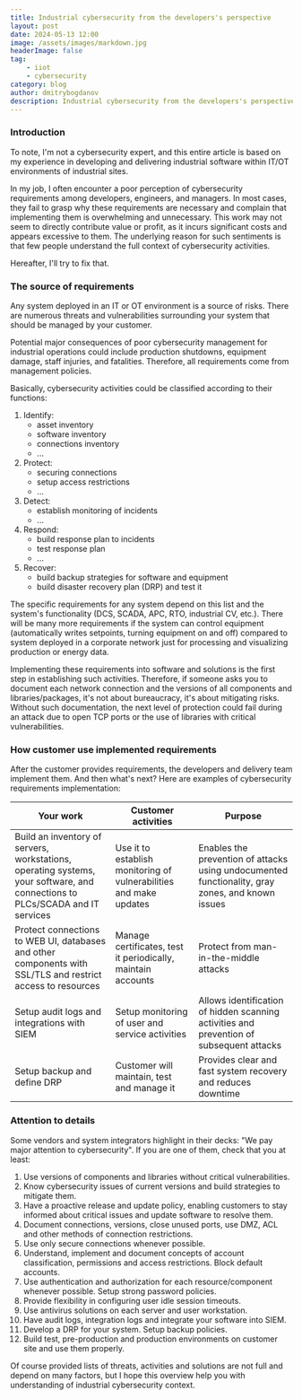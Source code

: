 ```yaml
---
title: Industrial cybersecurity from the developers's perspective
layout: post
date: 2024-05-13 12:00
image: /assets/images/markdown.jpg
headerImage: false
tag:
    - iiot
    - cybersecurity
category: blog
author: dmitrybogdanov
description: Industrial cybersecurity from the developers's perspective
---
```


### Introduction

To note, I'm not a cybersecurity expert, and this entire article is based on my experience in developing and delivering industrial software within IT/OT environments of industrial sites.

In my job, I often encounter a poor perception of cybersecurity requirements among developers, engineers, and managers. In most cases, they fail to grasp why these requirements are necessary and complain that implementing them is overwhelming and unnecessary. This work may not seem to directly contribute value or profit, as it incurs significant costs and appears excessive to them. The underlying reason for such sentiments is that few people understand the full context of cybersecurity activities.

Hereafter, I'll try to fix that. 

### The source of requirements

Any system deployed in an IT or OT environment is a source of risks. There are numerous threats and vulnerabilities surrounding your system that should be managed by your customer.

Potential major consequences of poor cybersecurity management for industrial operations could include production shutdowns, equipment damage, staff injuries, and fatalities. Therefore, all requirements come from management policies.

Basically, cybersecurity activities could be classified according to their functions: 

1. Identify: 
	- asset inventory
	- software inventory
	- connections inventory
	- ...
1. Protect: 
	- securing connections
	- setup access restrictions
	- ...
1. Detect: 
	- establish monitoring of incidents
	- ...
1. Respond: 
	- build response plan to incidents
	- test response plan
	- ...
1. Recover: 
	- build backup strategies for software and equipment
	- build disaster recovery plan (DRP) and test it

The specific requirements for any system depend on this list and the system's functionality (DCS, SCADA, APC, RTO, industrial CV, etc.). There will be many more requirements if the system can control equipment (automatically writes setpoints, turning equipment on and off) compared to system deployed in a corporate network just for processing and visualizing production or energy data.

Implementing these requirements into software and solutions is the first step in establishing such activities. Therefore, if someone asks you to document each network connection and the versions of all components and libraries/packages, it's not about bureaucracy, it's about mitigating risks. Without such documentation, the next level of protection could fail during an attack due to open TCP ports or the use of libraries with critical vulnerabilities.

### How customer use implemented requirements
After the customer provides requirements, the developers and delivery team implement them. And then what's next? Here are examples of cybersecurity requirements implementation:

| Your work | Customer activities | Purpose |
| --- | --- | --- |
| Build an inventory of servers, workstations, operating systems, your software, and connections to PLCs/SCADA and IT services | Use it to establish monitoring of vulnerabilities and make updates | Enables the prevention of attacks using undocumented functionality, gray zones, and known issues |
| Protect connections to WEB UI, databases and other components with SSL/TLS and restrict access to resources | Manage certificates, test it periodically, maintain accounts | Protect from man-in-the-middle attacks |
| Setup audit logs and integrations with SIEM | Setup monitoring of user and service activities | Allows identification of hidden scanning activities and prevention of subsequent attacks |
| Setup backup and define DRP | Customer will maintain, test and manage it | Provides clear and fast system recovery and reduces downtime |


### Attention to details

Some vendors and system integrators highlight in their decks: "We pay major attention to cybersecurity". If you are one of them, check that you at least:

1. Use versions of components and libraries without critical vulnerabilities. 
2. Know cybersecurity issues of current versions and build strategies to mitigate them.
3. Have a proactive release and update policy, enabling customers to stay informed about critical issues and update software to resolve them.
4. Document connections, versions, close unused ports, use DMZ, ACL and other methods of connection restrictions. 
5. Use only secure connections whenever possible.
6. Understand, implement and document concepts of account classification, permissions and access restrictions. Block default accounts. 
7. Use authentication and authorization for each resource/component whenever possible. Setup strong password policies.
8. Provide flexibility in configuring user idle session timeouts.
9. Use antivirus solutions on each server and user workstation.
10. Have audit logs, integration logs and integrate your software into SIEM.
11. Develop a DRP for your system. Setup backup policies. 
12. Build test, pre-production and production environments on customer site and use them properly.

Of course provided lists of threats, activities and solutions are not full and depend on many factors, but I hope this overview help you with understanding of industrial cybersecurity context.

